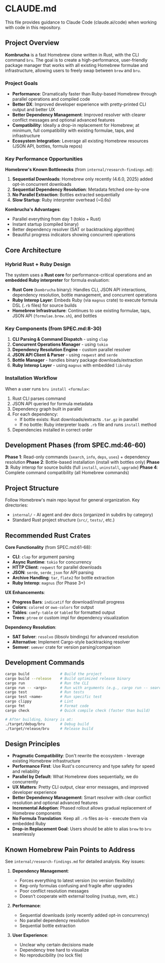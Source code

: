 # CLAUDE.md

This file provides guidance to Claude Code (claude.ai/code) when working with code in this repository.

## Project Overview

**Kombrucha** is a fast Homebrew clone written in Rust, with the CLI command `bru`. The goal is to create a high-performance, user-friendly package manager that works with all existing Homebrew formulae and infrastructure, allowing users to freely swap between `brew` and `bru`.

### Project Goals

- **Performance**: Dramatically faster than Ruby-based Homebrew through parallel operations and compiled code
- **Better DX**: Improved developer experience with pretty-printed CLI output and better UX
- **Better Dependency Management**: Improved resolver with clearer conflict messages and optional advanced features
- **Compatibility**: Ideally a drop-in replacement for Homebrew; at minimum, full compatibility with existing formulae, taps, and infrastructure
- **Ecosystem Integration**: Leverage all existing Homebrew resources (JSON API, bottles, formula repos)

### Key Performance Opportunities

**Homebrew's Known Bottlenecks** (from `internal/research-findings.md`):
1. **Sequential Downloads**: Homebrew only recently (4.6.0, 2025) added opt-in concurrent downloads
2. **Sequential Dependency Resolution**: Metadata fetched one-by-one
3. **No Parallel Extraction**: Bottles extracted sequentially
4. **Slow Startup**: Ruby interpreter overhead (~0.6s)

**Kombrucha's Advantages**:
- Parallel everything from day 1 (tokio + Rust)
- Instant startup (compiled binary)
- Better dependency resolver (SAT or backtracking algorithm)
- Beautiful progress indicators showing concurrent operations

## Core Architecture

### Hybrid Rust + Ruby Design

The system uses a **Rust core** for performance-critical operations and an **embedded Ruby interpreter** for formula evaluation:

- **Rust Core** (`kombrucha` binary): Handles CLI, JSON API interactions, dependency resolution, bottle management, and concurrent operations
- **Ruby Interop Layer**: Embeds Ruby (via `magnus` crate) to execute formula DSL (`.rb` files) for source builds
- **Homebrew Infrastructure**: Continues to use existing formulae, taps, JSON API (`formulae.brew.sh`), and bottles

### Key Components (from SPEC.md:8-30)

1. **CLI Parsing & Command Dispatch** - using `clap`
2. **Concurrent Operations Manager** - using `tokio`
3. **Dependency Resolution Engine** - custom parallel resolver
4. **JSON API Client & Parser** - using `reqwest` and `serde`
5. **Bottle Manager** - handles binary package downloads/extraction
6. **Ruby Interop Layer** - using `magnus` with embedded `libruby`

### Installation Workflow

When a user runs `bru install <formula>`:

1. Rust CLI parses command
2. JSON API queried for formula metadata
3. Dependency graph built in parallel
4. For each dependency:
   - If bottle exists: Rust downloads/extracts `.tar.gz` in parallel
   - If no bottle: Ruby interpreter loads `.rb` file and runs `install` method
5. Dependencies installed in correct order

## Development Phases (from SPEC.md:46-60)

**Phase 1**: Read-only commands (`search`, `info`, `deps`, `uses`) + dependency resolution
**Phase 2**: Bottle-based installation (install with bottles only)
**Phase 3**: Ruby interop for source builds (full `install`, `uninstall`, `upgrade`)
**Phase 4**: Complete command compatibility (all Homebrew commands)

## Project Structure

Follow Homebrew's main repo layout for general organization. Key directories:

- `internal/` - AI agent and dev docs (organized in subdirs by category)
- Standard Rust project structure (`src/`, `tests/`, etc.)

## Recommended Rust Crates

**Core Functionality** (from SPEC.md:61-68):
- **CLI**: `clap` for argument parsing
- **Async Runtime**: `tokio` for concurrency
- **HTTP Client**: `reqwest` for parallel downloads
- **JSON**: `serde`, `serde_json` for API parsing
- **Archive Handling**: `tar`, `flate2` for bottle extraction
- **Ruby Interop**: `magnus` (for Phase 3+)

**UX Enhancements**:
- **Progress Bars**: `indicatif` for download/install progress
- **Colors**: `colored` or `owo-colors` for output
- **Tables**: `comfy-table` or `tabled` for formatted output
- **Trees**: `ptree` or custom impl for dependency visualization

**Dependency Resolution**:
- **SAT Solver**: `resolvo` (libsolv bindings) for advanced resolution
- **Alternative**: Implement Cargo-style backtracking resolver
- **Semver**: `semver` crate for version parsing/comparison

## Development Commands

```bash
cargo build              # Build the project
cargo build --release    # Build optimized release binary
cargo run                # Run the CLI
cargo run -- <args>      # Run with arguments (e.g., cargo run -- search rust)
cargo test               # Run tests
cargo test <name>        # Run specific test
cargo clippy             # Lint
cargo fmt                # Format code
cargo check              # Quick compile check (faster than build)

# After building, binary is at:
./target/debug/bru       # Debug build
./target/release/bru     # Release build
```

## Design Principles

- **Pragmatic Compatibility**: Don't rewrite the ecosystem - leverage existing Homebrew infrastructure
- **Performance First**: Use Rust's concurrency and type safety for speed and reliability
- **Parallel by Default**: What Homebrew does sequentially, we do concurrently
- **UX Matters**: Pretty CLI output, clear error messages, and improved developer experience
- **Better Dependency Management**: Smart resolver with clear conflict resolution and optional advanced features
- **Incremental Adoption**: Phased rollout allows gradual replacement of Homebrew components
- **No Formula Translation**: Keep all `.rb` files as-is - execute them via embedded Ruby
- **Drop-in Replacement Goal**: Users should be able to alias `brew` to `bru` seamlessly

## Known Homebrew Pain Points to Address

See `internal/research-findings.md` for detailed analysis. Key issues:

1. **Dependency Management**:
   - Forces everything to latest version (no version flexibility)
   - Keg-only formulas confusing and fragile after upgrades
   - Poor conflict resolution messages
   - Doesn't cooperate with external tooling (rustup, nvm, etc.)

2. **Performance**:
   - Sequential downloads (only recently added opt-in concurrency)
   - No parallel dependency resolution
   - Sequential bottle extraction

3. **User Experience**:
   - Unclear why certain decisions made
   - Dependency tree hard to visualize
   - No reproducibility (no lock file)
